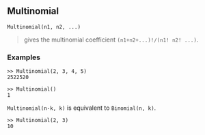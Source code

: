 ## Multinomial

```
Multinomial(n1, n2, ...)
``` 

> gives the multinomial coefficient `(n1+n2+...)!/(n1! n2! ...)`.

### Examples
```  
>> Multinomial(2, 3, 4, 5)
2522520
 
>> Multinomial()
1
```
 
`Multinomial(n-k, k)` is equivalent to `Binomial(n, k)`.
```
>> Multinomial(2, 3)
10
```